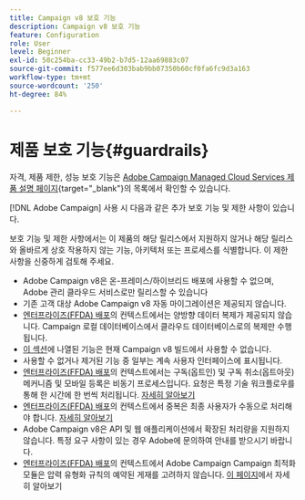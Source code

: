 ```yaml
---
title: Campaign v8 보호 기능
description: Campaign v8 보호 기능
feature: Configuration
role: User
level: Beginner
exl-id: 50c254ba-cc33-49b2-b7d5-12aa69883c07
source-git-commit: f577ee6d303bab9bb07350b60cf0fa6fc9d3a163
workflow-type: tm+mt
source-wordcount: '250'
ht-degree: 84%

---
```


# 제품 보호 기능{#guardrails}

자격, 제품 제한, 성능 보호 기능은 [Adobe Campaign Managed Cloud Services 제품 설명 페이지](https://helpx.adobe.com/kr/legal/product-descriptions/adobe-campaign-managed-cloud-services.html){target="_blank"}의 목록에서 확인할 수 있습니다.

[!DNL Adobe Campaign] 사용 시 다음과 같은 추가 보호 기능 및 제한 사항이 있습니다.

보호 기능 및 제한 사항에서는 이 제품의 해당 릴리스에서 지원하지 않거나 해당 릴리스와 올바르게 상호 작용하지 않는 기능, 아키텍처 또는 프로세스를 식별합니다. 이 제한 사항을 신중하게 검토해 주세요.

* Adobe Campaign v8은 온-프레미스/하이브리드 배포에 사용할 수 없으며, Adobe 관리 클라우드 서비스로만 릴리스할 수 있습니다
* 기존 고객 대상 Adobe Campaign v8 자동 마이그레이션은 제공되지 않습니다.
* [엔터프라이즈(FFDA) 배포](../architecture/enterprise-deployment.md)의 컨텍스트에서는 양방향 데이터 복제가 제공되지 않습니다. Campaign 로컬 데이터베이스에서 클라우드 데이터베이스로의 복제만 수행됩니다.
* [이 섹션](v7-to-v8.md#gs-unavailable-features)에 나열된 기능은 현재 Campaign v8 빌드에서 사용할 수 없습니다.
* 사용할 수 없거나 제거된 기능 중 일부는 계속 사용자 인터페이스에 표시됩니다.
* [엔터프라이즈(FFDA) 배포](../architecture/enterprise-deployment.md)의 컨텍스트에서는 구독(옵트인) 및 구독 취소(옵트아웃) 메커니즘 및 모바일 등록은 비동기 프로세스입니다. 요청은 특정 기술 워크플로우를 통해 한 시간에 한 번씩 처리됩니다. [자세히 알아보기](../architecture/replication.md#tech-wf)
* [엔터프라이즈(FFDA) 배포](../architecture/enterprise-deployment.md)의 컨텍스트에서 중복은 최종 사용자가 수동으로 처리해야 합니다. [자세히 알아보기](../architecture/keys.md)
* Adobe Campaign v8은 API 및 웹 애플리케이션에서 확장된 처리량을 지원하지 않습니다. 특정 요구 사항이 있는 경우 Adobe에 문의하여 안내를 받으시기 바랍니다.
* [엔터프라이즈(FFDA) 배포](../architecture/enterprise-deployment.md)의 컨텍스트에서 Adobe Campaign Campaign 최적화 모듈은 압력 유형화 규칙의 예약된 게재를 고려하지 않습니다. [이 페이지](../../automation/campaign-opt/pressure-rules.md)에서 자세히 알아보기
